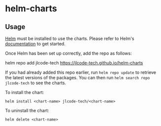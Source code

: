 # helm-charts
## Usage

[Helm](https://helm.sh) must be installed to use the charts.  Please refer to
Helm's [documentation](https://helm.sh/docs) to get started.

Once Helm has been set up correctly, add the repo as follows:

  helm repo add jlcode-tech https://jlcode-tech.github.io/helm-charts

If you had already added this repo earlier, run `helm repo update` to retrieve
the latest versions of the packages.  You can then run `helm search repo
jlcode-tech` to see the charts.

To install the <chart-name> chart:

    helm install <chart-name> jlcode-tech/<chart-name>

To uninstall the chart:

    helm delete <chart-name>
